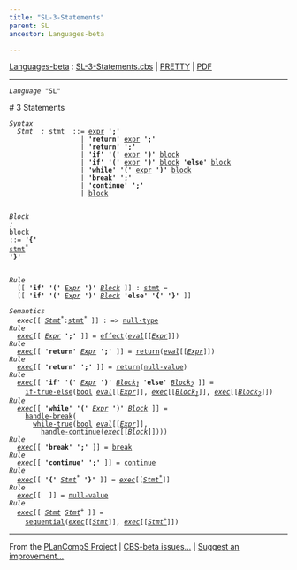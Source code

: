 ```yaml
---
title: "SL-3-Statements"
parent: SL
ancestor: Languages-beta

---
```


[Languages-beta] : [SL-3-Statements.cbs] \| [PRETTY] \| [PDF]


----
<div class="highlighter-rouge"><pre class="highlight"><code><i class="keyword">Language</i> <span id="Language_SL">"SL"</span></code></pre></div>
# <span id="SectionNumber_3">3</span> Statements

<div class="highlighter-rouge"><pre class="highlight"><code><i class="keyword">Syntax</i>
  <i class="keyword"></i><i class="var"><i class="var"><span id="VariableStem_Stmt">Stmt</span></i>  :</i> <span class="syn-name"><span id="SyntaxName_stmt">stmt</span></span>  ::= <span class="syn-name"><a href="../SL-2-Expressions/index.html#SyntaxName_expr">expr</a></span> <b class="atom">';'</b>
                  | <b class="atom">'return'</b> <span class="syn-name"><a href="../SL-2-Expressions/index.html#SyntaxName_expr">expr</a></span> <b class="atom">';'</b>
                  | <b class="atom">'return'</b> <b class="atom">';'</b>
                  | <b class="atom">'if'</b> <b class="atom">'('</b> <span class="syn-name"><a href="../SL-2-Expressions/index.html#SyntaxName_expr">expr</a></span> <b class="atom">')'</b> <span class="syn-name"><a href="#SyntaxName_block">block</a></span>
                  | <b class="atom">'if'</b> <b class="atom">'('</b> <span class="syn-name"><a href="../SL-2-Expressions/index.html#SyntaxName_expr">expr</a></span> <b class="atom">')'</b> <span class="syn-name"><a href="#SyntaxName_block">block</a></span> <b class="atom">'else'</b> <span class="syn-name"><a href="#SyntaxName_block">block</a></span>  
                  | <b class="atom">'while'</b> <b class="atom">'('</b> <span class="syn-name"><a href="../SL-2-Expressions/index.html#SyntaxName_expr">expr</a></span> <b class="atom">')'</b> <span class="syn-name"><a href="#SyntaxName_block">block</a></span>
                  | <b class="atom">'break'</b> <b class="atom">';'</b>
                  | <b class="atom">'continue'</b> <b class="atom">';'</b>
                  | <span class="syn-name"><a href="#SyntaxName_block">block</a></span>

  <i class="keyword"></i><i class="var"><i class="var"><span id="VariableStem_Block">Block</span></i> :</i> <span class="syn-name"><span id="SyntaxName_block">block</span></span> ::= <b class="atom">'{'</b> <span class="syn-name"><a href="#SyntaxName_stmt">stmt</a></span><sup class="sup">*</sup> <b class="atom">'}'</b></code></pre></div>


<div class="highlighter-rouge"><pre class="highlight"><code><i class="keyword">Rule</i>
  [[ <b class="atom">'if'</b> <b class="atom">'('</b> <span id="Variable138_Expr"><i class="var"><a href="../SL-2-Expressions/index.html#VariableStem_Expr">Expr</a></i></span> <b class="atom">')'</b> <span id="Variable145_Block"><i class="var"><a href="#VariableStem_Block">Block</a></i></span> ]] : <span class="syn-name"><a href="#SyntaxName_stmt">stmt</a></span> = 
  [[ <b class="atom">'if'</b> <b class="atom">'('</b> <a href="#Variable138_Expr"><i class="var">Expr</i></a> <b class="atom">')'</b> <a href="#Variable145_Block"><i class="var">Block</i></a> <b class="atom">'else'</b> <b class="atom">'{'</b> <b class="atom">'}'</b> ]]</code></pre></div>

<div class="highlighter-rouge"><pre class="highlight"><code><i class="keyword">Semantics</i>
  <i class="sem-name"><span id="SemanticsName_exec">exec</span></i>[[ <span id="Variable197_Stmt*"><i class="var"><a href="#VariableStem_Stmt">Stmt</a><sup class="sup">*</sup></i></span>:<span class="syn-name"><a href="#SyntaxName_stmt">stmt</a></span><sup class="sup">*</sup> ]] : => <span class="name"><a href="../../../../../Funcons-beta/Values/Primitive/Null/index.html#Name_null-type">null-type</a></span>
<i class="keyword">Rule</i>
  <i class="sem-name"><a href="#SemanticsName_exec">exec</a></i>[[ <span id="Variable213_Expr"><i class="var"><a href="../SL-2-Expressions/index.html#VariableStem_Expr">Expr</a></i></span> <b class="atom">';'</b> ]] = <span class="name"><a href="../../../../../Funcons-beta/Computations/Normal/Flowing/index.html#Name_effect">effect</a></span>(<i class="sem-name"><a href="../SL-2-Expressions/index.html#SemanticsName_eval">eval</a></i>[[<a href="#Variable213_Expr"><i class="var">Expr</i></a>]])
<i class="keyword">Rule</i>
  <i class="sem-name"><a href="#SemanticsName_exec">exec</a></i>[[ <b class="atom">'return'</b> <span id="Variable254_Expr"><i class="var"><a href="../SL-2-Expressions/index.html#VariableStem_Expr">Expr</a></i></span> <b class="atom">';'</b> ]] = <span class="name"><a href="../../../../../Funcons-beta/Computations/Abnormal/Returning/index.html#Name_return">return</a></span>(<i class="sem-name"><a href="../SL-2-Expressions/index.html#SemanticsName_eval">eval</a></i>[[<a href="#Variable254_Expr"><i class="var">Expr</i></a>]])
<i class="keyword">Rule</i>
  <i class="sem-name"><a href="#SemanticsName_exec">exec</a></i>[[ <b class="atom">'return'</b> <b class="atom">';'</b> ]] = <span class="name"><a href="../../../../../Funcons-beta/Computations/Abnormal/Returning/index.html#Name_return">return</a></span>(<span class="name"><a href="../../../../../Funcons-beta/Values/Primitive/Null/index.html#Name_null-value">null-value</a></span>)
<i class="keyword">Rule</i>
  <i class="sem-name"><a href="#SemanticsName_exec">exec</a></i>[[ <b class="atom">'if'</b> <b class="atom">'('</b> <span id="Variable324_Expr"><i class="var"><a href="../SL-2-Expressions/index.html#VariableStem_Expr">Expr</a></i></span> <b class="atom">')'</b> <span id="Variable332_Block1"><i class="var"><a href="#VariableStem_Block">Block</a><sub class="sub">1</sub></i></span> <b class="atom">'else'</b> <span id="Variable340_Block2"><i class="var"><a href="#VariableStem_Block">Block</a><sub class="sub">2</sub></i></span> ]] = 
    <span class="name"><a href="../../../../../Funcons-beta/Computations/Normal/Flowing/index.html#Name_if-true-else">if-true-else</a></span>(<span class="name"><a href="../SL-Funcons/index.html#Name_bool">bool</a></span> <i class="sem-name"><a href="../SL-2-Expressions/index.html#SemanticsName_eval">eval</a></i>[[<a href="#Variable324_Expr"><i class="var">Expr</i></a>]], <i class="sem-name"><a href="#SemanticsName_exec">exec</a></i>[[<a href="#Variable332_Block1"><i class="var">Block<sub class="sub">1</sub></i></a>]], <i class="sem-name"><a href="#SemanticsName_exec">exec</a></i>[[<a href="#Variable340_Block2"><i class="var">Block<sub class="sub">2</sub></i></a>]])
<i class="keyword">Rule</i>
  <i class="sem-name"><a href="#SemanticsName_exec">exec</a></i>[[ <b class="atom">'while'</b> <b class="atom">'('</b> <span id="Variable416_Expr"><i class="var"><a href="../SL-2-Expressions/index.html#VariableStem_Expr">Expr</a></i></span> <b class="atom">')'</b> <span id="Variable423_Block"><i class="var"><a href="#VariableStem_Block">Block</a></i></span> ]] = 
    <span class="name"><a href="../../../../../Funcons-beta/Computations/Abnormal/Breaking/index.html#Name_handle-break">handle-break</a></span>(
      <span class="name"><a href="../../../../../Funcons-beta/Computations/Normal/Flowing/index.html#Name_while-true">while-true</a></span>(<span class="name"><a href="../SL-Funcons/index.html#Name_bool">bool</a></span> <i class="sem-name"><a href="../SL-2-Expressions/index.html#SemanticsName_eval">eval</a></i>[[<a href="#Variable416_Expr"><i class="var">Expr</i></a>]], 
        <span class="name"><a href="../../../../../Funcons-beta/Computations/Abnormal/Continuing/index.html#Name_handle-continue">handle-continue</a></span>(<i class="sem-name"><a href="#SemanticsName_exec">exec</a></i>[[<a href="#Variable423_Block"><i class="var">Block</i></a>]])))
<i class="keyword">Rule</i>
  <i class="sem-name"><a href="#SemanticsName_exec">exec</a></i>[[ <b class="atom">'break'</b> <b class="atom">';'</b> ]] = <span class="name"><a href="../../../../../Funcons-beta/Computations/Abnormal/Breaking/index.html#Name_break">break</a></span>
<i class="keyword">Rule</i>
  <i class="sem-name"><a href="#SemanticsName_exec">exec</a></i>[[ <b class="atom">'continue'</b> <b class="atom">';'</b> ]] = <span class="name"><a href="../../../../../Funcons-beta/Computations/Abnormal/Continuing/index.html#Name_continue">continue</a></span>
<i class="keyword">Rule</i>
  <i class="sem-name"><a href="#SemanticsName_exec">exec</a></i>[[ <b class="atom">'{'</b> <span id="Variable533_Stmt*"><i class="var"><a href="#VariableStem_Stmt">Stmt</a><sup class="sup">*</sup></i></span> <b class="atom">'}'</b> ]] = <i class="sem-name"><a href="#SemanticsName_exec">exec</a></i>[[<a href="#Variable533_Stmt*"><i class="var">Stmt<sup class="sup">*</sup></i></a>]]
<i class="keyword">Rule</i>
  <i class="sem-name"><a href="#SemanticsName_exec">exec</a></i>[[  ]] = <span class="name"><a href="../../../../../Funcons-beta/Values/Primitive/Null/index.html#Name_null-value">null-value</a></span>
<i class="keyword">Rule</i>
  <i class="sem-name"><a href="#SemanticsName_exec">exec</a></i>[[ <span id="Variable580_Stmt"><i class="var"><a href="#VariableStem_Stmt">Stmt</a></i></span> <span id="Variable586_Stmt+"><i class="var"><a href="#VariableStem_Stmt">Stmt</a><sup class="sup">+</sup></i></span> ]] = 
    <span class="name"><a href="../../../../../Funcons-beta/Computations/Normal/Flowing/index.html#Name_sequential">sequential</a></span>(<i class="sem-name"><a href="#SemanticsName_exec">exec</a></i>[[<a href="#Variable580_Stmt"><i class="var">Stmt</i></a>]], <i class="sem-name"><a href="#SemanticsName_exec">exec</a></i>[[<a href="#Variable586_Stmt+"><i class="var">Stmt<sup class="sup">+</sup></i></a>]])</code></pre></div>

  

[Funcons-beta]: /CBS-beta/docs/Funcons-beta
  "FUNCONS-BETA"
[Unstable-Funcons-beta]: /CBS-beta/docs/Unstable-Funcons-beta
  "UNSTABLE-FUNCONS-BETA"
[Languages-beta]: /CBS-beta/docs/Languages-beta
  "LANGUAGES-BETA"
[Unstable-Languages-beta]: /CBS-beta/docs/Unstable-Languages-beta
  "UNSTABLE-LANGUAGES-BETA"
[CBS-beta]: /CBS-beta
  "CBS-BETA"
[SL-3-Statements.cbs]: https://github.com/plancomps/CBS-beta/blob/master/Languages-beta/SL/SL-cbs/SL/SL-3-Statements/SL-3-Statements.cbs
  "CBS SOURCE FILE ON GITHUB"
[PLAIN]: /CBS-beta/docs/Languages-beta/SL/SL-cbs/SL/SL-3-Statements
  "CBS SOURCE WEB PAGE"
[PRETTY]: /CBS-beta/math/Languages-beta/SL/SL-cbs/SL/SL-3-Statements
  "CBS-KATEX WEB PAGE"
[PDF]: https://github.com/plancomps/CBS-beta/blob/master/Languages-beta/SL/SL-cbs/SL/SL-3-Statements/SL-3-Statements.pdf
  "CBS-LATEX PDF FILE"
[PLanCompS Project]: https://plancomps.github.io
  "PROGRAMMING LANGUAGE COMPONENTS AND SPECIFICATIONS PROJECT HOME PAGE"

____

From the [PLanCompS Project] | [CBS-beta issues...] | [Suggest an improvement...]

[CBS-beta issues...]: https://github.com/plancomps/CBS-beta/issues
   "CBS-BETA ISSUE REPORTS ON GITHUB"
 [Suggest an improvement...]: mailto:plancomps@gmail.com?Subject=CBS-beta%20-%20comment&Body=Re%3A%20CBS-beta%20specification%20at%20SL/SL-3-Statements/SL-3-Statements.cbs%0A%0AComment/Query/Issue/Suggestion%3A%0A%0A%0ASignature%3A%0A
   "GENERATE AN EMAIL TEMPLATE"
